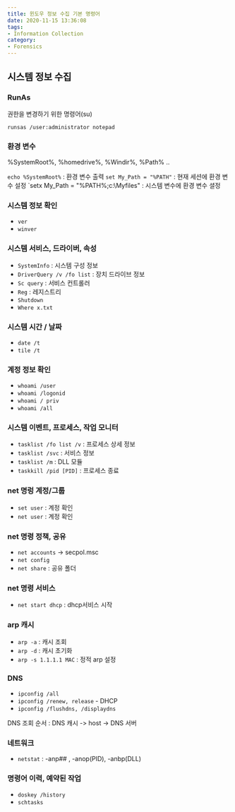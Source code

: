 ```yaml
---
title: 윈도우 정보 수집 기본 명령어
date: 2020-11-15 13:36:08
tags:
- Information Collection
category:
- Forensics
---
```


## 시스템 정보 수집

### RunAs

권한을 변경하기 위한 명령어(su) 

`runsas /user:administrator notepad`

### 환경 변수

%SystemRoot%, %homedrive%, %Windir%, %Path% ..

`echo %SystemRoot%` : 환경 변수 출력
`set My_Path = "%PATH"` : 현재 세션에 환경 변수 설정
`setx My_Path = "%PATH%;c:\Myfiles" : 시스템 변수에 환경 변수 셜정

### 시스템 정보 확인

- `ver`
- `winver`


### 시스템 서비스, 드라이버, 속성

- `SystemInfo` : 시스템 구성 정보
- `DriverQuery /v /fo list` : 장치 드라이브 정보
- `Sc query` : 서비스 컨트롤러
- `Reg` : 레지스트리
- `Shutdown`
- `Where x.txt`


### 시스템 시간 / 날짜

- `date /t`
- `tile /t`

### 계정 정보 확인

- `whoami /user`
- `whoami /logonid`
- `whoami / priv`
- `whoami /all`

### 시스템 이벤트, 프로세스, 작업 모니터

- `tasklist /fo list /v` : 프로세스 상세 정보
- `tasklist /svc` : 서비스 정보
- `tasklist /m` : DLL 모듈
- `taskkill /pid [PID]` : 프로세스 종료


### net 명렁 계정/그룹

- `set user` : 계정 확인
- `net user` : 계정 확인

### net 명령 정책, 공유

- `net accounts` -> secpol.msc
- `net config`
- `net share` : 공유 폴더

### net 명령 서비스

- `net start dhcp` : dhcp서비스 시작

### arp 캐시

- `arp -a` : 캐시 조회
- `arp -d` : 캐시 초기화
- `arp -s 1.1.1.1 MAC` : 정적 arp 설정

### DNS

- `ipconfig /all`
- `ipconfig /renew, release` - DHCP
- `ipconfig /flushdns, /displaydns`

DNS 조회 순서 : DNS 캐시 -> host -> DNS 서버

### 네트워크

- `netstat` : -anp## , -anop(PID), -anbp(DLL)

### 명령어 이력, 예약된 작업
- `doskey /history`
- `schtasks`
